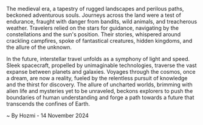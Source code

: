 
The medieval era, a tapestry of rugged landscapes and perilous paths, beckoned adventurous souls. Journeys across the land were a test of endurance, fraught with danger from bandits, wild animals, and treacherous weather. Travelers relied on the stars for guidance, navigating by the constellations and the sun's position. Their stories, whispered around crackling campfires, spoke of fantastical creatures, hidden kingdoms, and the allure of the unknown. 

In the future, interstellar travel unfolds as a symphony of light and speed. Sleek spacecraft, propelled by unimaginable technologies, traverse the vast expanse between planets and galaxies. Voyages through the cosmos, once a dream, are now a reality, fueled by the relentless pursuit of knowledge and the thirst for discovery. The allure of uncharted worlds, brimming with alien life and mysteries yet to be unraveled, beckons explorers to push the boundaries of human understanding and forge a path towards a future that transcends the confines of Earth. 

~ By Hozmi - 14 November 2024
